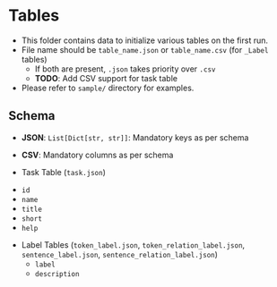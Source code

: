 # Tables

* This folder contains data to initialize various tables on the first run.
* File name should be `table_name.json` or `table_name.csv` (for `_Label ` tables)
  - If both are present, `.json` takes priority over `.csv`
  - **TODO**: Add CSV support for task table
* Please refer to `sample/` directory for examples.



## Schema

* **JSON**: `List[Dict[str, str]]`: Mandatory keys as per schema
* **CSV**: Mandatory columns as per schema

* Task Table (`task.json`)
 - `id`
 - `name`
 - `title`
 - `short`
 - `help`

* Label Tables (`token_label.json`, `token_relation_label.json`, `sentence_label.json`, `sentence_relation_label.json`)
  - `label`
  - `description`

